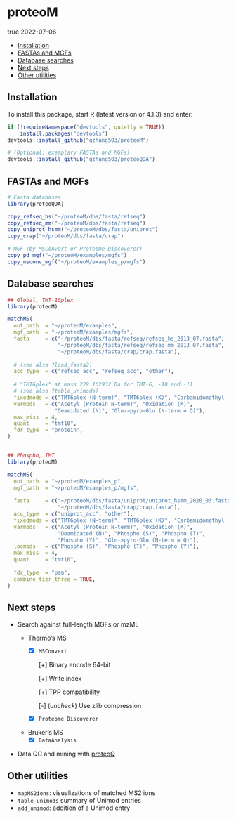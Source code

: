 proteoM
================
true
2022-07-06

-   <a href="#installation" id="toc-installation">Installation</a>
-   <a href="#fastas-and-mgfs" id="toc-fastas-and-mgfs">FASTAs and MGFs</a>
-   <a href="#database-searches" id="toc-database-searches">Database
    searches</a>
-   <a href="#next-steps" id="toc-next-steps">Next steps</a>
-   <a href="#other-utilities" id="toc-other-utilities">Other utilities</a>

## Installation

To install this package, start R (latest version or 4.1.3) and enter:

``` r
if (!requireNamespace("devtools", quietly = TRUE))
    install.packages("devtools")
devtools::install_github("qzhang503/proteoM")

# (Optional: exemplary FASTAs and MGFs)
devtools::install_github("qzhang503/proteoQDA")
```

## FASTAs and MGFs

``` r
# Fasta databases
library(proteoQDA)

copy_refseq_hs("~/proteoM/dbs/fasta/refseq")
copy_refseq_mm("~/proteoM/dbs/fasta/refseq")
copy_uniprot_hsmm("~/proteoM/dbs/fasta/uniprot")
copy_crap("~/proteoM/dbs/fasta/crap")

# MGF (by MSConvert or Proteome Discoverer)
copy_pd_mgf("~/proteoM/examples/mgfs")
copy_msconv_mgf("~/proteoM/examples_p/mgfs")
```

## Database searches

``` r
## Global, TMT-10plex
library(proteoM)

matchMS(
  out_path  = "~/proteoM/examples", 
  mgf_path  = "~/proteoM/examples/mgfs",
  fasta     = c("~/proteoM/dbs/fasta/refseq/refseq_hs_2013_07.fasta", 
                "~/proteoM/dbs/fasta/refseq/refseq_mm_2013_07.fasta", 
                "~/proteoM/dbs/fasta/crap/crap.fasta"), 
  
  # (see also ?load_fasta2)
  acc_type  = c("refseq_acc", "refseq_acc", "other"), 
  
  # "TMT6plex" at mass 229.162932 Da for TMT-6, -10 and -11 
  # (see also ?table_unimods)
  fixedmods = c("TMT6plex (N-term)", "TMT6plex (K)", "Carbamidomethyl (C)"),
  varmods   = c("Acetyl (Protein N-term)", "Oxidation (M)",
               "Deamidated (N)", "Gln->pyro-Glu (N-term = Q)"),
  max_miss  = 4, 
  quant     = "tmt10", 
  fdr_type  = "protein", 
)


## Phospho, TMT
library(proteoM)

matchMS(
  out_path  = "~/proteoM/examples_p", 
  mgf_path  = "~/proteoM/examples_p/mgfs",
  
  fasta     = c("~/proteoM/dbs/fasta/uniprot/uniprot_hsmm_2020_03.fasta", 
                "~/proteoM/dbs/fasta/crap/crap.fasta"), 
  acc_type  = c("uniprot_acc", "other"), 
  fixedmods = c("TMT6plex (N-term)", "TMT6plex (K)", "Carbamidomethyl (C)"), 
  varmods   = c("Acetyl (Protein N-term)", "Oxidation (M)", 
                "Deamidated (N)", "Phospho (S)", "Phospho (T)", 
                "Phospho (Y)", "Gln->pyro-Glu (N-term = Q)"), 
  locmods   = c("Phospho (S)", "Phospho (T)", "Phospho (Y)"), 
  max_miss  = 4, 
  quant     = "tmt10", 
  
  fdr_type  = "psm",
  combine_tier_three = TRUE, 
)
```

## Next steps

-   Search against full-length MGFs or mzML

    -   Thermo’s MS
        -   [x] `MSConvert`

            \[+\] Binary encode 64-bit

            \[+\] Write index

            \[+\] TPP compatibility

            \[-\] (*uncheck*) Use zlib compression

        -   [x] `Proteome Discoverer`
    -   Bruker’s MS
        -   [x] `DataAnalysis`

-   Data QC and mining with
    [proteoQ](https://github.com/qzhang503/proteoQ/)

## Other utilities

-   `mapMS2ions`: visualizations of matched MS2 ions
-   `table_unimods` summary of Unimod entries
-   `add_unimod`: addition of a Unimod entry
